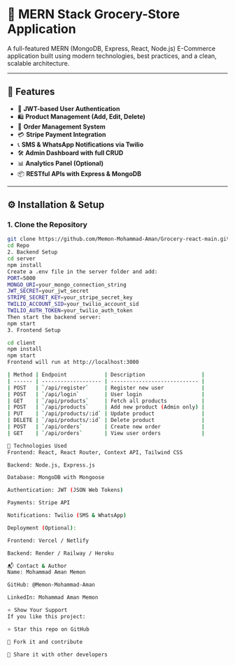 # 🧩 MERN Stack Grocery-Store Application

A full-featured MERN (MongoDB, Express, React, Node.js) E-Commerce application built using modern technologies, best practices, and a clean, scalable architecture.

---

## 🚀 Features

- 🔐 **JWT-based User Authentication**
- 🛍️ **Product Management (Add, Edit, Delete)**
- 🧾 **Order Management System**
- 💳 **Stripe Payment Integration**
- 📞 **SMS & WhatsApp Notifications via Twilio**
- 🛠️ **Admin Dashboard with full CRUD**
- 📊 **Analytics Panel (Optional)**
- 📦 **RESTful APIs with Express & MongoDB**

---



## ⚙️ Installation & Setup

### 1. Clone the Repository

```bash
git clone https://github.com/Memon-Mohammad-Aman/Grocery-react-main.git
cd Repo
2. Backend Setup
cd server
npm install
Create a .env file in the server folder and add:
PORT=5000
MONGO_URI=your_mongo_connection_string
JWT_SECRET=your_jwt_secret
STRIPE_SECRET_KEY=your_stripe_secret_key
TWILIO_ACCOUNT_SID=your_twilio_account_sid
TWILIO_AUTH_TOKEN=your_twilio_auth_token
Then start the backend server:
npm start
3. Frontend Setup

cd client
npm install
npm start
Frontend will run at http://localhost:3000

| Method | Endpoint            | Description                  |
| ------ | ------------------- | ---------------------------- |
| POST   | `/api/register`     | Register new user            |
| POST   | `/api/login`        | User login                   |
| GET    | `/api/products`     | Fetch all products           |
| POST   | `/api/products`     | Add new product (Admin only) |
| PUT    | `/api/products/:id` | Update product               |
| DELETE | `/api/products/:id` | Delete product               |
| POST   | `/api/orders`       | Create new order             |
| GET    | `/api/orders`       | View user orders             |

🧰 Technologies Used
Frontend: React, React Router, Context API, Tailwind CSS

Backend: Node.js, Express.js

Database: MongoDB with Mongoose

Authentication: JWT (JSON Web Tokens)

Payments: Stripe API

Notifications: Twilio (SMS & WhatsApp)

Deployment (Optional):

Frontend: Vercel / Netlify

Backend: Render / Railway / Heroku

📬 Contact & Author
Name: Mohammad Aman Memon

GitHub: @Memon-Mohammad-Aman

LinkedIn: Mohammad Aman Memon

⭐️ Show Your Support
If you like this project:

⭐️ Star this repo on GitHub

🍴 Fork it and contribute

📢 Share it with other developers



